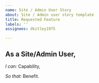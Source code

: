 ```yaml
---
name: Site / Admin User Story
about: Site / Admin user story template
title: Requested Feature
labels: ''
assignees: dkitley1975

---
```


## As a Site/Admin User,

*I can:* Capability,  

*So that:* Benefit.
